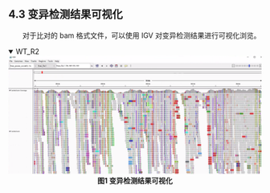 ## 4.3 变异检测结果可视化

<p>&emsp;&emsp;对于比对的 bam 格式文件，可以使用 IGV 对变异检测结果进行可视化浏览。
</p>


<details open><summary>WT_R2</summary><center><img src='/images/igv.png'></center></details>


<center><b>图1 变异检测结果可视化</b></center>